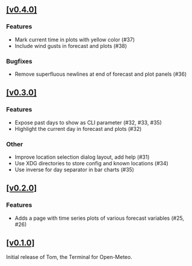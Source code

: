 ## [[v0.4.0]](https://github.com/mlange-42/tom/compare/v0.3.0...v0.4.0)

### Features

- Mark current time in plots with yellow color (#37)
- Include wind gusts in forecast and plots (#38)

### Bugfixes

- Remove superfluous newlines at end of forecast and plot panels (#36)

## [[v0.3.0]](https://github.com/mlange-42/tom/compare/v0.2.0...v0.3.0)

### Features

- Expose past days to show as CLI parameter (#32, #33, #35)
- Highlight the current day in forecast and plots (#32)

### Other

- Improve location selection dialog layout, add help (#31)
- Use XDG directories to store config and known locations (#34)
- Use inverse for day separator in bar charts (#35)

## [[v0.2.0]](https://github.com/mlange-42/tom/compare/v0.1.0...v0.2.0)

### Features

* Adds a page with time series plots of various forecast variables (#25, #26)

## [[v0.1.0]](https://github.com/mlange-42/tom/commits/v0.1.0/)

Initial release of Tom, the Terminal for Open-Meteo.
